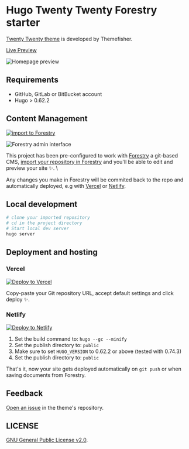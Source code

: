 # Hugo Twenty Twenty Forestry starter

[Twenty Twenty theme](https://github.com/themefisher/twenty-twenty-hugo) is developed by Themefisher.

[Live Preview](https://8wx1f4-f6ckyda.instant.forestry.io//)

![Homepage preview](./images/homepage.png)

## Requirements

- GitHub, GitLab or BitBucket account
- Hugo > 0.62.2

## Content Management

[![import to Forestry](https://assets.forestry.io/import-to-forestryK.svg)](https://app.forestry.io/quick-start?repo=DirtyF/hugo-twenty-twenty-forestry&engine=hugo&version=0.74.3)

![Forestry admin interface](./images/forestry-admin.png)

This project has been pre-configured to work with [Forestry](https://forestry.io) a git-based CMS, [import your repository in Forestry](https://app.forestry.io/quick-start?repo=DirtyF/hugo-twenty-twenty-forestry&engine=hugo&version=0.74.3) and you'll be able to edit and preview your site ✨. \

Any changes you make in Forestry will be commited back to the repo and automatically deployed, e.g with [Vercel](#vercel) or [Netlify](#netlify).

## Local development

```bash
# clone your imported repository
# cd in the project directory
# Start local dev server
hugo server
```

## Deployment and hosting

### Vercel

[![Deploy to Vercel](https://zeit.co/button)](https://zeit.co/new/project?template=https://github.com/forestryio/kross-hugo-starter)

Copy-paste your Git repository URL, accept default settings and click deploy ✨.

### Netlify

[![Deploy to Netlify](https://www.netlify.com/img/deploy/button.svg)](https://app.netlify.com/start/deploy?repository=https://github.com/hugo-twenty-twenty-forestry)

1. Set the build command to: `hugo --gc --minify`
2. Set the publish directory to: `public`
3. Make sure to set `HUGO_VERSION` to 0.62.2 or above (tested with 0.74.3)
3. Set the publish directory to: `public`

That's it, now your site gets deployed automatically on `git push` or when saving documents from Forestry.

## Feedback

[Open an issue](https://github.com/themefisher/twenty-twenty-hugo/issues) in the theme's repository.

## LICENSE

[GNU General Public License v2.0](https://github.com/themefisher/twenty-twenty-hugo/blob/master/LICENSE).
